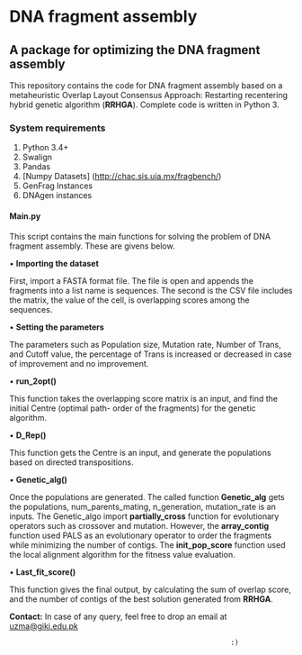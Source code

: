# DNA fragment assembly
## A package for optimizing the DNA fragment assembly
This repository contains the code for DNA fragment assembly based on a metaheuristic Overlap Layout Consensus Approach: Restarting recentering hybrid genetic algorithm (**RRHGA**). Complete code is written in Python 3.

### System requirements

1.	Python 3.4+
2.	Swalign
3.	Pandas
4.	[Numpy
Datasets]
(http://chac.sis.uia.mx/fragbench/)
1.	GenFrag Instances
2.	DNAgen instances


#### **Main.py**

This script contains the main functions for solving the problem of DNA fragment assembly.  These are givens below.

•	**Importing the dataset**

First, import a FASTA format file. The file is open and appends the fragments into a list name is sequences. The second is the CSV file includes the matrix, the value of the cell, is overlapping scores among the sequences.

•	**Setting the parameters**

The parameters such as Population size, Mutation rate, Number of Trans, and Cutoff value, the percentage of Trans is increased or decreased in case of improvement and no improvement. 

•	**run_2opt()**

This function takes the overlapping score matrix is an input, and find the initial Centre (optimal path- order of the fragments) for the genetic algorithm. 

•	**D_Rep()**

This function gets the Centre is an input, and generate the populations based on directed transpositions.

•	**Genetic_alg()**

Once the populations are generated. The called function **Genetic_alg** gets the populations, num_parents_mating, n_generation, mutation_rate is an inputs. The Genetic_algo import **partially_cross** function for evolutionary operators such as crossover and mutation.  However, the **array_contig** function used PALS as an evolutionary operator to order the fragments while minimizing the number of contigs. The **init_pop_score** function used the local alignment algorithm for the fitness value evaluation.

•	**Last_fit_score()**

This function gives the final output, by calculating the sum of overlap score, and the number of contigs of the best solution generated from **RRHGA**.  

**Contact:** In case of any query, feel free to drop an email at uzma@giki.edu.pk

                                                           :)
                                                       
